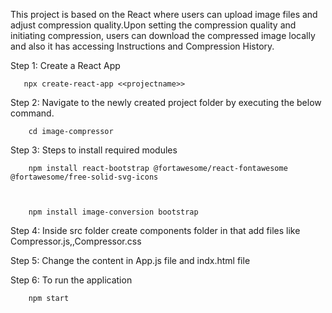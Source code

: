 This project is based on the React where users can upload image files and adjust compression quality.Upon setting the compression quality and initiating compression, users can download the compressed image locally and also it has accessing Instructions and Compression History.


Step 1: Create a React App

       npx create-react-app <<projectname>>

Step 2: Navigate to the newly created project folder by executing the below command.

        cd image-compressor

Step 3: Steps to install required modules

        npm install react-bootstrap @fortawesome/react-fontawesome @fortawesome/free-solid-svg-icons 


        
        npm install image-conversion bootstrap

Step 4: Inside src folder create components folder in that add files like Compressor.js,,Compressor.css

Step 5: Change the content in App.js file and indx.html file

Step 6: To run the application

        npm start


       
